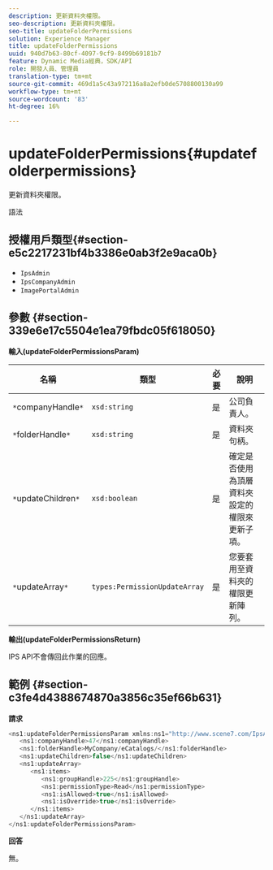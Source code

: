 ```yaml
---
description: 更新資料夾權限。
seo-description: 更新資料夾權限。
seo-title: updateFolderPermissions
solution: Experience Manager
title: updateFolderPermissions
uuid: 940d7b63-80cf-4097-9cf9-8499b69181b7
feature: Dynamic Media經典，SDK/API
role: 開發人員、管理員
translation-type: tm+mt
source-git-commit: 469d1a5c43a972116a8a2efb0de5708800130a99
workflow-type: tm+mt
source-wordcount: '83'
ht-degree: 16%

---
```



# updateFolderPermissions{#updatefolderpermissions}

更新資料夾權限。

語法

## 授權用戶類型{#section-e5c2217231bf4b3386e0ab3f2e9aca0b}

* `IpsAdmin`
* `IpsCompanyAdmin`
* `ImagePortalAdmin`

## 參數 {#section-339e6e17c5504e1ea79fbdc05f618050}

**輸入(updateFolderPermissionsParam)**

| 名稱 | 類型 | 必要 | 說明 |
|---|---|---|---|
| `*`companyHandle`*` | `xsd:string` | 是 | 公司負責人。 |
| `*`folderHandle`*` | `xsd:string` | 是 | 資料夾句柄。 |
| `*`updateChildren`*` | `xsd:boolean` | 是 | 確定是否使用為頂層資料夾設定的權限來更新子項。 |
| `*`updateArray`*` | `types:PermissionUpdateArray` | 是 | 您要套用至資料夾的權限更新陣列。 |

**輸出(updateFolderPermissionsReturn)**

IPS API不會傳回此作業的回應。

## 範例 {#section-c3fe4d4388674870a3856c35ef66b631}

**請求**

```java
<ns1:updateFolderPermissionsParam xmlns:ns1="http://www.scene7.com/IpsApi/xsd">
   <ns1:companyHandle>47</ns1:companyHandle>
   <ns1:folderHandle>MyCompany/eCatalogs/</ns1:folderHandle>
   <ns1:updateChildren>false</ns1:updateChildren>
   <ns1:updateArray>
      <ns1:items>
         <ns1:groupHandle>225</ns1:groupHandle>
         <ns1:permissionType>Read</ns1:permissionType>
         <ns1:isAllowed>true</ns1:isAllowed>
         <ns1:isOverride>true</ns1:isOverride>
      </ns1:items>
   </ns1:updateArray>
</ns1:updateFolderPermissionsParam>
```

**回答**

無。
